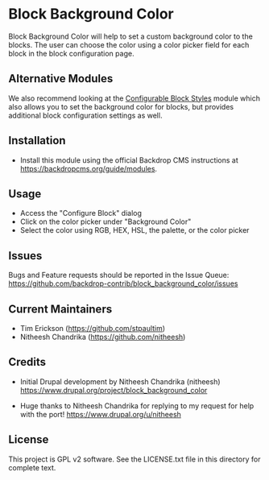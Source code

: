 Block Background Color
======================

Block Background Color will help to set a custom background color to the 
blocks. The user can choose the color using a color picker field for each 
block in the block configuration page.

Alternative Modules
-------------------

We also recommend looking at the [Configurable Block Styles](https://backdropcms.org/project/configurable_block_style) 
module which also allows you to set the background color for blocks, but 
provides additional block configuration settings as well. 

Installation
------------

 - Install this module using the official Backdrop CMS instructions at
   https://backdropcms.org/guide/modules.
   
Usage
-------------

- Access the "Configure Block" dialog
- Click on the color picker under "Background Color"
- Select the color using RGB, HEX, HSL, the palette, or the color picker

 Issues
 ------

 Bugs and Feature requests should be reported in the Issue Queue:
 https://github.com/backdrop-contrib/block_background_color/issues

 Current Maintainers
 -------------------

 - Tim Erickson (https://github.com/stpaultim)
 - Nitheesh Chandrika (https://github.com/nitheesh)

 Credits
 -------

 - Initial Drupal development by Nitheesh Chandrika (nitheesh)
   https://www.drupal.org/project/block_background_color
 
 - Huge thanks to Nitheesh Chandrika for replying to my request for help with the port!
   https://www.drupal.org/u/nitheesh

 License
 -------

 This project is GPL v2 software. See the LICENSE.txt file in this directory for
 complete text.


